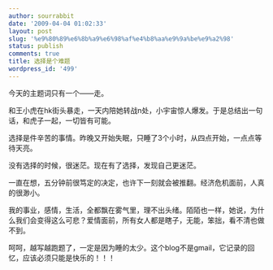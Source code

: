 ```yaml
---
author: sourrabbit
date: '2009-04-04 01:02:33'
layout: post
slug: '%e9%80%89%e6%8b%a9%e6%98%af%e4%b8%aa%e9%9a%be%e9%a2%98'
status: publish
comments: true
title: 选择是个难题
wordpress_id: '499'
---
```


今天的主题词只有一个——走。

和王小虎在hk街头暴走，一天内陪她转战n处，小宇宙惊人爆发。于是总结出一句话，和虎子一起，一切皆有可能。

选择是件辛苦的事情。昨晚又开始失眠，只睡了3个小时，从四点开始，一点点等待天亮。

没有选择的时候，很迷茫。现在有了选择，发现自己更迷茫。

一直在想，五分钟前很笃定的决定，也许下一刻就会被推翻。经济危机面前，人真的很渺小。

我的事业，感情，生活，全都飘在雾气里，理不出头绪。陌陌也一样，她说，为什么我们会变得这么可悲？爱情面前，所有女人都是瞎子，无能，笨拙，看不清也做不到。

呵呵，越写越跑题了，一定是因为睡的太少。这个blog不是gmail，它记录的回忆，应该必须只能是快乐的！！！

